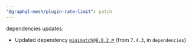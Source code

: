 ```yaml
---
"@graphql-mesh/plugin-rate-limit": patch
---
```

dependencies updates:
  - Updated dependency [`minimatch@8.0.2` ↗︎](https://www.npmjs.com/package/minimatch/v/8.0.2) (from `7.4.3`, in `dependencies`)
